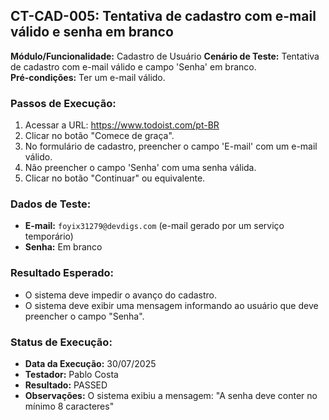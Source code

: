 ## CT-CAD-005: Tentativa de cadastro com e-mail válido e senha em branco

**Módulo/Funcionalidade:** Cadastro de Usuário 
**Cenário de Teste:** Tentativa de cadastro com e-mail válido e campo 'Senha' em branco.  
**Pré-condições:** Ter um e-mail válido.  

### Passos de Execução:
1.  Acessar a URL: https://www.todoist.com/pt-BR
2.  Clicar no botão "Comece de graça".
3.  No formulário de cadastro, preencher o campo 'E-mail' com um e-mail válido.
4.  Não preencher o campo 'Senha' com uma senha válida.
5.  Clicar no botão "Continuar" ou equivalente.

### Dados de Teste:
* **E-mail:** `foyix31279@devdigs.com` (e-mail gerado por um serviço temporário)
* **Senha:** Em branco

### Resultado Esperado:
* O sistema deve impedir o avanço do cadastro.
* O sistema deve exibir uma mensagem informando ao usuário que deve preencher o campo "Senha".

### Status de Execução:
* **Data da Execução:** 30/07/2025
* **Testador:** Pablo Costa
* **Resultado:** PASSED
* **Observações:** O sistema exibiu a mensagem: "A senha deve conter no mínimo 8 caracteres"
